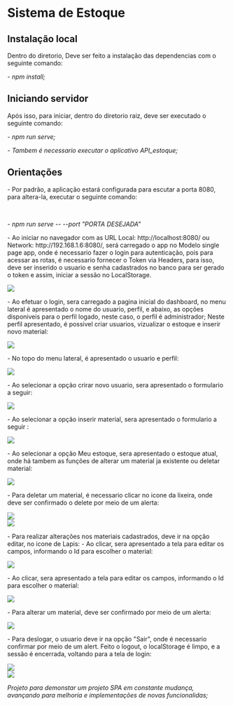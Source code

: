 <h1>Sistema de Estoque</h1>

<h2> Instalação local</h2>
<p>Dentro do diretorio, Deve ser feito a instalação das dependencias com o seguinte comando:</p>
<p><i>- npm install;</i></p>


<h2>Iniciando servidor</h2>

<p>Após isso, para iniciar, dentro do diretorio raiz, deve ser executado o seguinte comando:</p>
<p><i>- npm run serve;</i></p>
<p><i>- Tambem é necessario executar o aplicativo API_estoque;</i></p>


<h2> Orientações </h2>

<p>- Por padrão, a aplicação estará configurada para escutar a porta 8080, para altera-la, executar o seguinte comando: </p><br>

<p><i>- npm run serve -- --port "PORTA DESEJADA"</i></p>

<p>- Ao iniciar no navegador com as URL Local: http://localhost:8080/ ou Network: http://192.168.1.6:8080/, será carregado o app no Modelo single page app, onde é necessario fazer o login para autenticação, pois para acessar as rotas, é necessario fornecer o Token via Headers, para isso, deve ser inserido o usuario e senha cadastrados no banco para ser gerado o token e assim, iniciar a sessão no LocalStorage.</p>

<img src="./git_img/login.png">

<p>- Ao efetuar o login, sera carregado a pagina inicial do dashboard, no menu lateral é apresentado o nome do usuario, perfil, e abaixo, as opções disponiveis para o perfil logado, neste caso, o perfil é administrador; Neste perfil apresentado, é possivel criar usuarios, vizualizar o estoque e inserir novo material:</p>

<img src="./git_img/dashboard.png">

<p>- No topo do menu lateral, é apresentado o usuario e perfil: </p>

<img src="./git_img/usuario_perfil.png">

<p>- Ao selecionar a opção crirar novo usuario, sera apresentado o formulario a seguir: </p>

<img src="./git_img/criar_usuario.png">

<p>- Ao selecionar a opção inserir material, sera apresentado o formulario a seguir :</p>

<img src="./git_img/inserir_material.png">

<p>- Ao selecionar a opção Meu estoque, sera apresentado o estoque atual, onde há tambem as funções de alterar um material ja existente ou deletar material: </p>

<img src="./git_img/meu_estoque.png">

<p>- Para deletar um material, é necessario clicar no icone da lixeira, onde deve ser confirmado o delete por meio de um alerta: </p>

<img src="./git_img/deletar_material.png">

<br>

<img src="./git_img/confirmar_delete.png">

<p>- Para realizar alterações nos materiais cadastrados, deve ir na opção editar, no icone de Lapis: - Ao clicar, sera apresentado a tela para editar os campos, informando o Id para escolher o material:</p>

<img src="./git_img/alterar_material.png">

<p>- Ao clicar, sera apresentado a tela para editar os campos, informando o Id para escolher o material: </p>

<img src="./git_img/alterar_material_aba.png">

<p>- Para alterar um material, deve ser confirmado por meio de um alerta:</p>

<img src="./git_img/confirmar_alterar.png">

<p>- Para deslogar, o usuario deve ir na opção "Sair", onde é necessario confirmar por meio de um alert. Feito o logout, o localStorage é limpo, e a sessão é encerrada, voltando para a tela de login:</p>

<img src="./git_img/exit.png">

<br>

<img src="./git_img/exit.png">


<i> Projeto para demonstar um projeto SPA em constante mudança, avançando para melhoria e implementações de novas funcionalidas;</i>







